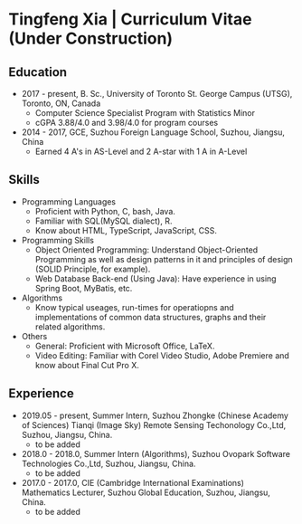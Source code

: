 # Tingfeng Xia | Curriculum Vitae (Under Construction)
## Education
- 2017 - present, B. Sc., University of Toronto St. George Campus (UTSG), Toronto, ON, Canada
    - Computer Science Specialist Program with Statistics Minor
    - cGPA 3.88/4.0 and 3.98/4.0 for program courses
- 2014 - 2017, GCE, Suzhou Foreign Language School, Suzhou, Jiangsu, China
    - Earned 4 A's in AS-Level and 2 A-star with 1 A in A-Level

## Skills
- Programming Languages
    - Proficient with Python, C, bash, Java.  
    - Familiar with SQL(MySQL dialect), R. 
    - Know about HTML, TypeScript, JavaScript, CSS.
- Programming Skills
    - Object Oriented Programming: Understand Object-Oriented Programming as well as design patterns in it and principles of design (SOLID Principle, for example).
    - Web Database Back-end (Using Java): Have experience in using Spring Boot, MyBatis, etc.
- Algorithms
    - Know typical useages, run-times for operatiopns and implementations of common data structures, graphs and their related algorithms.
- Others
    - General: Proficient with Microsoft Office, LaTeX.
    - Video Editing: Familiar with Corel Video Studio, Adobe Premiere and know about Final Cut Pro X.


## Experience
- 2019.05 - present, Summer Intern, Suzhou Zhongke (Chinese Academy of Sciences) Tianqi (Image Sky) Remote Sensing Techonology Co.,Ltd, Suzhou, Jiangsu, China.
    - to be added
- 2018.0 - 2018.0, Summer Intern (Algorithms), Suzhou Ovopark Software Technologies Co.,Ltd, Suzhou, Jiangsu, China.
    - to be added
- 2017.0 - 2017.0, CIE (Cambridge International Examinations) Mathematics Lecturer, Suzhou Global Education, Suzhou, Jiangsu, China.
    - to be added
